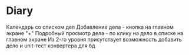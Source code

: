 # Diary
Календарь со списком дел
Добавление дела - кнопка на главном экране "+"
Подробный просмотр дела - по клику на дело в списке на главном экране
Из 2-го уровня присутствует возможность добавить дело и unit-тест конвертера для бд
